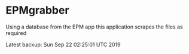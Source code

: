 # EPMgrabber
Using a database from the EPM app this application scrapes the files as required


Latest backup: Sun Sep 22 02:25:01 UTC 2019

